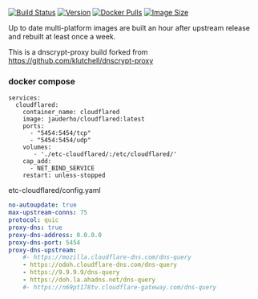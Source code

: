 
[![Build Status](https://github.com/jauderho/dockerfiles/workflows/dnscrypt-proxy/badge.svg)](https://github.com/jauderho/dockerfiles/actions)
[![Version](https://img.shields.io/docker/v/jauderho/dnscrypt-proxy/latest)](https://hub.docker.com/r/jauderho/dnscrypt-proxy/)
[![Docker Pulls](https://img.shields.io/docker/pulls/jauderho/dnscrypt-proxy)](https://hub.docker.com/r/jauderho/dnscrypt-proxy/)
[![Image Size](https://img.shields.io/docker/image-size/jauderho/dnscrypt-proxy/latest)](https://hub.docker.com/r/jauderho/dnscrypt-proxy/)

Up to date multi-platform images are built an hour after upstream release and rebuilt at least once a week.

This is a dnscrypt-proxy build forked from https://github.com/klutchell/dnscrypt-proxy

### docker compose

```
services:
  cloudflared:
    container_name: cloudflared
    image: jauderho/cloudflared:latest
    ports:
      - "5454:5454/tcp"
      - "5454:5454/udp"
    volumes:
       - './etc-cloudflared/:/etc/cloudflared/'
    cap_add:
      - NET_BIND_SERVICE
    restart: unless-stopped
```

etc-cloudflared/config.yaml
```yaml
no-autoupdate: true
max-upstream-conns: 75
protocol: quic
proxy-dns: true
proxy-dns-address: 0.0.0.0
proxy-dns-port: 5454
proxy-dns-upstream:
    #- https://mozilla.cloudflare-dns.com/dns-query
    - https://odoh.cloudflare-dns.com/dns-query
    - https://9.9.9.9/dns-query
    - https://doh.la.ahadns.net/dns-query
    #- https://n69pt178tv.cloudflare-gateway.com/dns-query
```
